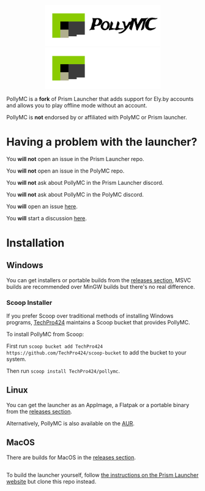<p align="center">
<img src="./program_info/pollymc-header-black.svg#gh-light-mode-only" alt="PollyMC logo" width="60%"/>
<img src="./program_info/pollymc-header.svg#gh-dark-mode-only" alt="PollyMC logo" width="60%"/>
</p>

PollyMC is a **fork** of Prism Launcher that adds support for Ely.by accounts and allows you to play offline mode without an account.

PollyMC is **not** endorsed by or affiliated with PolyMC or Prism launcher.

<h1>Having a problem with the launcher?</h1>

You **will not** open an issue in the Prism Launcher repo.

You **will not** open an issue in the PolyMC repo.

You **will not** ask about PollyMC in the Prism Launcher discord.

You **will not** ask about PollyMC in the PolyMC discord.

You **will** open an issue [here](https://github.com/fn2006/PollyMC/issues).

You **will** start a discussion [here](https://github.com/fn2006/PollyMC/discussions).

<h1>Installation</h1>

<h2>Windows</h2>

You can get installers or portable builds from the [releases section](https://github.com/fn2006/PollyMC/releases/latest), MSVC builds are recommended over MinGW builds but there's no real difference.

<h3>Scoop Installer</h3>

If you prefer Scoop over traditional methods of installing Windows programs, [TechPro424](https://github.com/TechPro424) maintains a Scoop bucket that provides PollyMC.

To install PollyMC from Scoop:

First run `scoop bucket add TechPro424 https://github.com/TechPro424/scoop-bucket` to add the bucket to your system.

Then run `scoop install TechPro424/pollymc`.

<h2>Linux</h2>

You can get the launcher as an AppImage, a Flatpak or a portable binary from the [releases section](https://github.com/fn2006/PollyMC/releases/latest).

Alternatively, PollyMC is also available on the [AUR](https://aur.archlinux.org/packages?O=0&K=pollymc).

<h2>MacOS</h2>

There are builds for MacOS in the [releases section](https://github.com/fn2006/PollyMC/releases/latest).
<h2></h2>

To build the launcher yourself, follow [the instructions on the Prism Launcher website](https://prismlauncher.org/wiki/development/build-instructions) but clone this repo instead.

